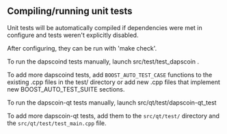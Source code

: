 Compiling/running unit tests
------------------------------------

Unit tests will be automatically compiled if dependencies were met in configure
and tests weren't explicitly disabled.

After configuring, they can be run with 'make check'.

To run the dapscoind tests manually, launch src/test/test_dapscoin .

To add more dapscoind tests, add `BOOST_AUTO_TEST_CASE` functions to the existing
.cpp files in the test/ directory or add new .cpp files that
implement new BOOST_AUTO_TEST_SUITE sections.

To run the dapscoin-qt tests manually, launch src/qt/test/dapscoin-qt_test

To add more dapscoin-qt tests, add them to the `src/qt/test/` directory and
the `src/qt/test/test_main.cpp` file.
